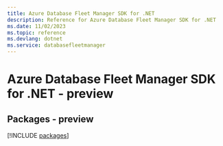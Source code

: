```yaml
---
title: Azure Database Fleet Manager SDK for .NET
description: Reference for Azure Database Fleet Manager SDK for .NET
ms.date: 11/02/2023
ms.topic: reference
ms.devlang: dotnet
ms.service: databasefleetmanager
---
```

# Azure Database Fleet Manager SDK for .NET - preview
## Packages - preview
[!INCLUDE [packages](database-fleet-manager-index.md)]